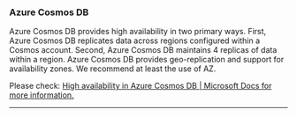 ### Azure Cosmos DB

Azure Cosmos DB provides high availability in two primary ways. First, Azure Cosmos DB replicates data across regions configured within a Cosmos account. Second, Azure Cosmos DB maintains 4 replicas of data within a region.
Azure Cosmos DB provides geo-replication and support for availability zones. We recommend at least the use of AZ.
 
Please check: [High availability in Azure Cosmos DB | Microsoft Docs for more information.](https://docs.microsoft.com/en-us/azure/cosmos-db/high-availability)

---